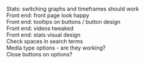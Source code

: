 Stats: switching graphs and timeframes should work<br />
Front end: front page look happy<br />
Front end: tooltips on buttons / button design<br />
Front end: videos tweaked<br />
Front end: stats visual design<br />
Check spaces in search terms<br />
Media type options - are they working?<br />
Close buttons on options?<br />

